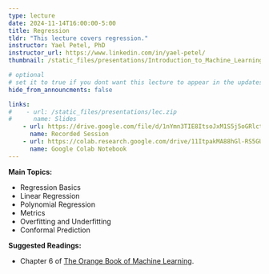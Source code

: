 ```yaml
---
type: lecture
date: 2024-11-14T16:00:00-5:00
title: Regression
tldr: "This lecture covers regression."
instructor: Yael Petel, PhD
instructor_url: https://www.linkedin.com/in/yael-petel/
thumbnail: /static_files/presentations/Introduction_to_Machine_Learning_-_04.png

# optional
# set it to true if you dont want this lecture to appear in the updates section
hide_from_announcments: false

links: 
#    - url: /static_files/presentations/lec.zip
#      name: Slides
    - url: https://drive.google.com/file/d/1nYmn3TIE8ItsoJxM1S5j5oGRlctjLfZt/view
      name: Recorded Session
    - url: https://colab.research.google.com/drive/11ItpakMA88hGl-RS5GUgI0_e41ASztEZ
      name: Google Colab Notebook
---
```

**Main Topics:**
- Regression Basics
- Linear Regression
- Polynomial Regression
- Metrics
- Overfitting and Underfitting
- Conformal Prediction

**Suggested Readings:**
- Chapter 6 of [The Orange Book of Machine Learning](https://leanpub.com/TOBoML).